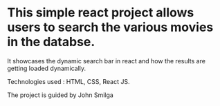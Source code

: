 # This simple react project allows users to search the various movies in the databse. 

It showcases the dynamic search bar in react and how the results are getting loaded dynamically.

Technologies used : HTML, CSS, React JS.

The project is guided by John Smilga
